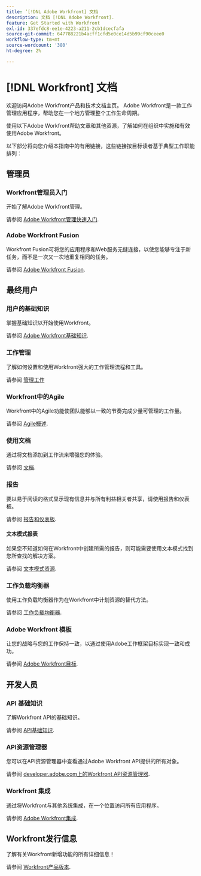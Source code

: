 ```yaml
---
title: ’[!DNL Adobe Workfront] 文档
description: 文档 [!DNL Adobe Workfront].
feature: Get Started with Workfront
exl-id: 337efdc8-ee1e-4223-a211-2cb1dcecfafa
source-git-commit: 647788221b4acff1cfd5e0ce14d5b99cf90ceee0
workflow-type: tm+mt
source-wordcount: '380'
ht-degree: 2%

---
```


# [!DNL Workfront] 文档

欢迎访问Adobe Workfront产品和技术文档主页。 Adobe Workfront是一款工作管理应用程序，帮助您在一个地方管理整个工作生命周期。

使用以下Adobe Workfront帮助文章和其他资源，了解如何在组织中实施和有效使用Adobe Workfront。

以下部分将向您介绍本指南中的有用链接，这些链接按目标读者基于典型工作职能排列：

## 管理员

### Workfront管理员入门

开始了解Adobe Workfront管理。

请参阅 [Adobe Workfront管理快速入门](/help/quicksilver/administration-and-setup/get-started-wf-administration/get-started-with-wf-administration.md).

### Adobe Workfront Fusion

Workfront Fusion可将您的应用程序和Web服务无缝连接，以使您能够专注于新任务，而不是一次又一次地重复相同的任务。

请参阅 [Adobe Workfront Fusion](/help/quicksilver/workfront-fusion/workfront-fusion-2.md).

## 最终用户

### 用户的基础知识

掌握基础知识以开始使用Workfront。

请参阅 [Adobe Workfront基础知识](/help/quicksilver/workfront-basics/workfront-basics.md).

### 工作管理

了解如何设置和使用Workfront强大的工作管理流程和工具。

请参阅 [管理工作](/help/quicksilver/manage-work/manage-work.md)


### Workfront中的Agile

Workfront中的Agile功能使团队能够以一致的节奏完成少量可管理的工作量。

请参阅 [Agile概述](/help/quicksilver/agile/agile-overview.md).

### 使用文档

通过将文档添加到工作流来增强您的体验。

请参阅 [文档](/help/quicksilver/documents/documents-overview.md).

### 报告

要以易于阅读的格式显示现有信息并与所有利益相关者共享，请使用报告和仪表板。

请参阅 [报告和仪表板](/help/quicksilver/reports-and-dashboards/reports-and-dashboards-overview.md).

#### 文本模式报表

如果您不知道如何在Workfront中创建所需的报告，则可能需要使用文本模式找到您所查找的解决方案。

请参阅 [文本模式资源](/help/quicksilver/reports-and-dashboards/reports/text-mode/text-mode-resources.md).

### 工作负载均衡器

使用工作负载均衡器作为在Workfront中计划资源的替代方法。

请参阅 [工作负载均衡器](/help/quicksilver/resource-mgmt/workload-balancer/workload-balancer.md).

### Adobe Workfront 模板

让您的战略与您的工作保持一致，以通过使用Adobe工作框架目标实现一致和成功。

请参阅 [Adobe Workfront目标](/help/quicksilver/workfront-goals/workfront-goals.md).

## 开发人员

### API 基础知识

了解Workfront API的基础知识。

请参阅 [API基础知识](/help/quicksilver/wf-api/general/api-basics.md).

### API资源管理器

您可以在API资源管理器中查看通过Adobe Workfront API提供的所有对象。

请参阅 [developer.adobe.com上的Workfront API资源管理器](https://developer.adobe.com/workfront/api-explorer/).

### Workfront 集成

通过将Workfront与其他系统集成，在一个位置访问所有应用程序。

请参阅 [Adobe Workfront集成](/help/quicksilver/workfront-integrations-and-apps/workfront-integrations.md).

## Workfront发行信息

了解有关Workfront新增功能的所有详细信息！

请参阅 [Workfront产品版本](/help/quicksilver/product-announcements/product-releases/product-releases.md).